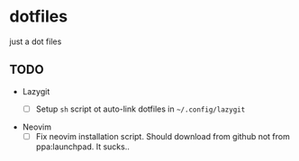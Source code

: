# dotfiles

just a dot files



## TODO 

* Lazygit 
    - [ ] Setup `sh` script ot auto-link dotfiles in `~/.config/lazygit`


* Neovim
    - [ ] Fix neovim installation script. Should download from github not from ppa:launchpad. It sucks..
